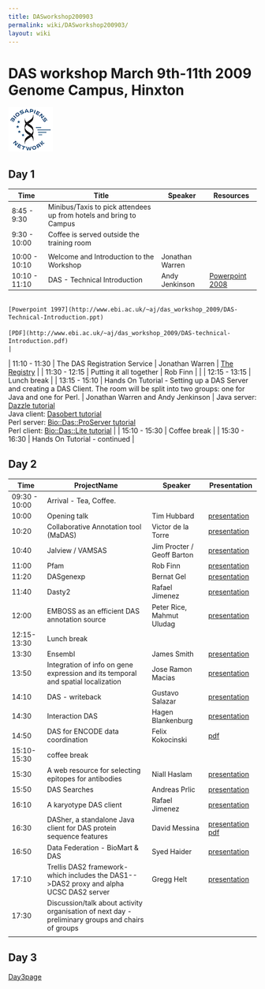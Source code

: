 ```yaml
---
title: DASworkshop200903
permalink: wiki/DASworkshop200903/
layout: wiki
---
```


DAS workshop March 9th-11th 2009 Genome Campus, Hinxton
=======================================================

![BioSapiens Network](Biosapiens_final.gif "BioSapiens Network")

Day 1
-----

| Time          | Title                                                                                                                                         | Speaker                            | Resources                                                                                                                                                  |
|---------------|-----------------------------------------------------------------------------------------------------------------------------------------------|------------------------------------|------------------------------------------------------------------------------------------------------------------------------------------------------------|
| 8:45 - 9:30   | Minibus/Taxis to pick attendees up from hotels and bring to Campus                                                                            |
| 9:30 - 10:00  | Coffee is served outside the training room                                                                                                    |
||
| 10:00 - 10:10 | Welcome and Introduction to the Workshop                                                                                                      | Jonathan Warren                    |                                                                                                                                                            |
| 10:10 - 11:10 | DAS - Technical Introduction                                                                                                                  | Andy Jenkinson                     | [Powerpoint 2008](http://www.ebi.ac.uk/~aj/das_workshop_2009/DAS-Technical-Introduction.pptx)                                                              
                                                                                                                                                                                                      [Powerpoint 1997](http://www.ebi.ac.uk/~aj/das_workshop_2009/DAS-Technical-Introduction.ppt)                                                                
                                                                                                                                                                                                      [PDF](http://www.ebi.ac.uk/~aj/das_workshop_2009/DAS-technical-Introduction.pdf)                                                                            |
| 11:10 - 11:30 | The DAS Registration Service                                                                                                                  | Jonathan Warren                    | [The Registry](http://www.biodas.org/wiki/DASworkshop200802:intro_tutorial#Finding_DAS_sources_.E2.80.93_the_DAS_Registry_Service_at_the_Sanger_Institute) |
| 11:30 - 12:15 | Putting it all together                                                                                                                       | Rob Finn                           |                                                                                                                                                            |
| 12:15 - 13:15 | Lunch break                                                                                                                                   |
| 13:15 - 15:10 | Hands On Tutorial - Setting up a DAS Server and creating a DAS Client. The room will be split into two groups: one for Java and one for Perl. | Jonathan Warren and Andy Jenkinson | Java server: [Dazzle tutorial](http://www.dasregistry.org/DazzleTutorial.jsp)                                                                              
                                                                                                                                                                                                      Java client: [Dasobert tutorial](http://www.dasregistry.org/DasobertTutorial.jsp)                                                                           
                                                                                                                                                                                                      Perl server: [Bio::Das::ProServer tutorial](http://www.ebi.ac.uk/~aj/das_workshop_2009/proserver_tutorial.html)                                             
                                                                                                                                                                                                      Perl client: [Bio::Das::Lite tutorial](http://www.ebi.ac.uk/~aj/das_workshop_2009/daslite_tutorial.html)                                                    |
| 15:10 - 15:30 | Coffee break                                                                                                                                  |
| 15:30 - 16:30 | Hands On Tutorial - continued                                                                                                                 |

Day 2
-----

| Time          | ProjectName                                                                                       | Speaker                    | Presentation                                                                                                                                                                                       |
|---------------|---------------------------------------------------------------------------------------------------|----------------------------|----------------------------------------------------------------------------------------------------------------------------------------------------------------------------------------------------|
| 09:30 - 10:00 | Arrival - Tea, Coffee.                                                                            |
| 10:00         | Opening talk                                                                                      | Tim Hubbard                | [presentation](http://www.sanger.ac.uk/Software/analysis/das/presentations/200903DASworkshop.ppt)                                                                                                  |
| 10:20         | Collaborative Annotation tool (MaDAS)                                                             | Victor de la Torre         | [presentation](http://www.sanger.ac.uk/Software/analysis/das/presentations/MaDAS_victor_de_la_torre.pptx)                                                                                          |
| 10:40         | Jalview / VAMSAS                                                                                  | Jim Procter / Geoff Barton | [presentation](http://www.sanger.ac.uk/Software/analysis/das/presentations/Jalview_2009_DAS.pdf)                                                                                                   |
| 11:00         | Pfam                                                                                              | Rob Finn                   | [presentation](http://www.sanger.ac.uk/Software/analysis/das/presentations/20090309PfamDasWorkShop.ppt)                                                                                            |
| 11:20         | DASgenexp                                                                                         | Bernat Gel                 | [presentation](http://www.sanger.ac.uk/Software/analysis/das/presentations/DASGenExp3.ppt)                                                                                                         |
| 11:40         | Dasty2                                                                                            | Rafael Jimenez             | [presentation](http://www.sanger.ac.uk/Software/analysis/das/presentations/rjimenez_dasworkshop2009_dasty2.ppt)                                                                                    |
| 12:00         | EMBOSS as an efficient DAS annotation source                                                      | Peter Rice, Mahmut Uludag  | [presentation](http://www.sanger.ac.uk/Software/analysis/das/presentations/DAS-Rice-Uludag.ppt)                                                                                                    |
| 12:15-13:30   | Lunch break                                                                                       |
| 13:30         | Ensembl                                                                                           | James Smith                | [presentation](http://www.sanger.ac.uk/Software/analysis/das/presentations/2009-das-talk-smith.ppt)                                                                                                |
| 13:50         | Integration of info on gene expression and its temporal and spatial localization                  | Jose Ramon Macias          | [presentation](http://www.sanger.ac.uk/Software/analysis/das/presentations/20090310_DAS_Workshop_DASxVO.ppt)                                                                                       |
| 14:10         | DAS - writeback                                                                                   | Gustavo Salazar            | [presentation](http://www.sanger.ac.uk/Software/analysis/das/presentations/DAS_searches_20090310.pdf)                                                                                              |
| 14:30         | Interaction DAS                                                                                   | Hagen Blankenburg          | [presentation](http://www.sanger.ac.uk/Software/analysis/das/presentations/20090310_Blankenburg_DASMI.ppt)                                                                                         |
| 14:50         | DAS for ENCODE data coordination                                                                  | Felix Kokocinski           | [pdf](http://www.sanger.ac.uk/~fsk/DAS_workshop09.pdf)                                                                                                                                             |
| 15:10-15:30   | coffee break                                                                                      |
| 15:30         | A web resource for selecting epitopes for antibodies                                              | Niall Haslam               | [presentation](http://www.sanger.ac.uk/Software/analysis/das/presentations/NiallHaslamDAS2009.pdf)                                                                                                 |
| 15:50         | DAS Searches                                                                                      | Andreas Prlic              | [presentation](http://www.sanger.ac.uk/Software/analysis/das/presentations/DAS_searches_20090310.pdf)                                                                                              |
| 16:10         | A karyotype DAS client                                                                            | Rafael Jimenez             | [presentation](http://www.sanger.ac.uk/Software/analysis/das/presentations/rjimenez_dasworkshop2009_KDC.ppt)                                                                                       |
| 16:30         | DASher, a standalone Java client for DAS protein sequence features                                | David Messina              | [presentation](http://www.sanger.ac.uk/Software/analysis/das/presentations/Messina_DASconf09.keynote.zip) [pdf](http://www.sanger.ac.uk/Software/analysis/das/presentations/Messina_DASconf09.pdf) |
| 16:50         | Data Federation - BioMart & DAS                                                                   | Syed Haider                | [presentation](http://www.sanger.ac.uk/Software/analysis/das/presentations/BioMart_DAS_2009.ppt)                                                                                                   |
| 17:10         | Trellis DAS2 framework- which includes the DAS1--&gt;DAS2 proxy and alpha UCSC DAS2 server        | Gregg Helt                 | [presentation](http://www.sanger.ac.uk/Software/analysis/das/presentations/)                                                                                                                       |
| 17:30         | Discussion/talk about activity organisation of next day - preliminary groups and chairs of groups |                            |                                                                                                                                                                                                    |
||

Day 3
-----

[Day3page](http://www.biodas.org/wiki/DASworkshop200903Day3)
